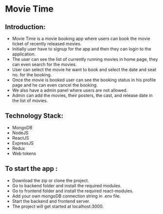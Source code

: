 # Movie Time



## Introduction:
- Movie Time is a movie booking app where users can book the movie ticket of recently released movies.
- Initially user have to signup for the app and then they can login to the application.
- The user can see the list of currently running movies in home page, they can even search for the movies.
- User can select the movie he want to book and select the date and seat no. for the booking.
- Once the movie is booked user can see the booking status in his profile page and he can even cancel the booking.
- We also have a admin panel where users are not allowed.
- Admin can add the movies, their posters, the cast, and release date in the list of movies.


## Technology Stack:
- MongoDB
- NodeJS
- ReactJS
- ExpressJS
- Redux
- Web tokens 
  


## To start the app :

- Download the zip or clone the project.
- Go to backend folder and install the required modules.
- Go to frontend folder and install the required react-modules.
- Add your own mongoDB connection string in .env file.
- Start the backend and frontend server.
- The project will get started at localhost:3000.

